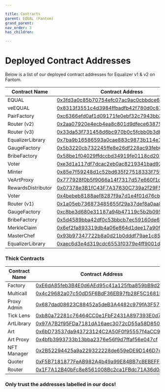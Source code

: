 ```yaml
---

title: Contracts
parent: EQUAL (Fantom)
grand_parent: 
nav_order: 3
has_children:

---
```


# Deployed Contract Addresses 

Below is a list of our deployed contract addresses for Equalizer v1 & v2 on Fantom.


Contract Name  | Contract Address  | Status
------------- | ------------- | -------------
EQUAL               | [0x3fd3a0c85b70754efc07ac9ac0cbbdce664865a6](https://ftmscan.com/address/0x3fd3a0c85b70754efc07ac9ac0cbbdce664865a6)    | Recommended
veEQUAL             | [0x8313f3551c4d3984ffbadfb42f780d0c8763ce94](https://ftmscan.com/address/0x8313f3551c4d3984ffbadfb42f780d0c8763ce94)    | Recommended
PairFactory         | [0xc6366efd0af1d09171fe0ebf32c7943bb310832a](https://ftmscan.com/address/0xc6366efd0af1d09171fe0ebf32c7943bb310832a)    | Recommended
Router (v2)         | [0x2aa07920e4ecb4ea8c801d9dfece63875623b285](https://ftmscan.com/address/0x2aa07920e4ecb4ea8c801d9dfece63875623b285)    | Recommended
Router (v3)         | [0x33da53f731458d6bc970b0c5fcbb0b3db4aaa470](https://ftmscan.com/address/0x33da53f731458d6bc970b0c5fcbb0b3db4aaa470)    | Recommended
EqualizerLibrary    | [0x7ba9b16586593a0cae883c9873b114e16f69eb6a](https://ftmscan.com/address/0x7ba9b16586593a0cae883c9873b114e16f69eb6a)    | Recommended
GaugeFactory        | [0x5b3220cb732245ffe8e26df228ac93feb685c157](https://ftmscan.com/address/0x5b3220cb732245ffe8e26df228ac93feb685c157)    | Recommended
BribeFactory        | [0x58be1f04029ffdccbd34919fe0118cd207d746b0](https://ftmscan.com/address/0x58be1f04029ffdccbd34919fe0118cd207d746b0)    | Recommended
Voter               | [0xe3d1a117df7dcac2eb0ac8219341bad92f18dac1](https://ftmscan.com/address/0xe3d1a117df7dcac2eb0ac8219341bad92f18dac1)    | Recommended
Minter              | [0x85e7f59248d1c52bd635f27518333f75fb80c72d](https://ftmscan.com/address/0x85e7f59248d1c52bd635f27518333f75fb80c72d)    | Recommended
VeArtProxy          | [0x777928f0b5f9066a14f7317d57e660f1d754cad8](https://ftmscan.com/address/0x777928f0b5f9066a14f7317d57e660f1d754cad8)    | ⚠ Deprecated
RewardsDistributor  | [0x07378e3B1fC43F7A37630C739a2f29F5b2442e60](https://ftmscan.com/address/0x07378e3B1fC43F7A37630C739a2f29F5b2442e60)    | ⚠ Deprecated
Voter               | [0x4bebeb8188aef8287f9a7d1e4f01d76cbe060d5b](https://ftmscan.com/address/0x4bebeb8188aef8287f9a7d1e4f01d76cbe060d5b)    | ⚠ Deprecated
Router (v1)         | [0x1a05eb736873485655f29a37def8a0aa87f5a447](https://ftmscan.com/address/0x1a05eb736873485655f29a37def8a0aa87f5a447)    | ⚠ Deprecated
GaugeFactory        | [0xc8be3d680e31187a94b47119c5b2b095ce2be578](https://ftmscan.com/address/0xc8be3d680e31187a94b47119c5b2b095ce2be578)    | ⚠ Deprecated
BribeFactory        | [0x5d4589bba42df0c53bbcb7ec59160de64b9d4308](https://ftmscan.com/address/0x5d4589bba42df0c53bbcb7ec59160de64b9d4308)    | ⚠ Deprecated
MerkleClaim         | [0x6ef2fa893319db4a06e864d1dee17a90fcc34130](https://ftmscan.com/address/0x6ef2fa893319db4a06e864d1dee17a90fcc34130)    | ⚠ Deprecated
MasterChef          | [0x93b97347722b8a0d21b0dddf79ae1c85c05041f8](https://ftmscan.com/address/0x93b97347722b8a0d21b0dddf79ae1c85c05041f8)    | ⚠ Deprecated
EqualizerLibrary    | [0xaec6d3e4d319cdc6553f0379e4ff9001d022bea9](https://ftmscan.com/address/0xaec6d3e4d319cdc6553f0379e4ff9001d022bea9)    | ⚠ Deprecated

### Thick Contracts

Contract Name  | Contract Address
------------- | -------------
Factory               | [0xE6dA85feb3B4E0d6AEd95c41a125fba859bB9d24](https://ftmscan.com/address/0xE6dA85feb3B4E0d6AEd95c41a125fba859bB9d24)
Multicall             | [0x4c29682a07c50dD5F6BdF36EB97fb28F5C1681E3](https://ftmscan.com/address/0x4c29682a07c50dD5F6BdF36EB97fb28F5C1681E3)
Proxy Admin           | [0x687dad08623C88452a5deB3A4482c979fA3F571E](https://ftmscan.com/address/0x687dad08623C88452a5deB3A4482c979fA3F571E)
Tick Lens             | [0xb80a72281c76464CC0e1FbF2431A897393E0d757](https://ftmscan.com/address/0xb80a72281c76464CC0e1FbF2431A897393E0d757)
ArtLibrary            | [0x97A7B2f95FDa7181dA16aec3072cD55a58D85073](https://ftmscan.com/address/0x97A7B2f95FDa7181dA16aec3072cD55a58D85073)
Art                   | [0x6bD73537da943723124C2A50F0f95557f4aCC9A2](https://ftmscan.com/address/0x6bD73537da943723124C2A50F0f95557f4aCC9A2)
Art Proxy             | [0x4bfb3993733b13bba2376e56f9d7ffaf56e047cf](https://ftmscan.com/address/0x4bfb3993733b13bba2376e56f9d7ffaf56e047cf)
NFT Manager           | [0x2B52294425a9a229322228de659eDE9D146D7c2f](https://ftmscan.com/address/0x2B52294425a9a229322228de659eDE9D146D7c2f)
Quoter                | [0xF5B7181877FeAB982A4b49a99E84BB7cBEBEFF98](https://ftmscan.com/address/0xF5B7181877FeAB982A4b49a99E84BB7cBEBEFF98)
Router                | [0x1F7A12B40bFc8e8561008Bc2ca1FBdc71A36d0e8](https://ftmscan.com/address/0x1F7A12B40bFc8e8561008Bc2ca1FBdc71A36d0e8)

### Only trust the addresses labelled in our docs!
